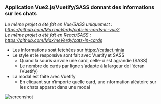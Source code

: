 ### Application Vue2.js/Vuetify/SASS donnant des informations sur les chats
*Le même projet a été fait en Vue/SASS uniquement : https://github.com/MaximeVerdy/cats-in-cards-in-vue2*    
*Le même projet a été fait en React/SASS : https://github.com/MaximeVerdy/cats-in-cards*

* Les informations sont fetchées sur https://catfact.ninja
* Le style et le responsive sont fait avec Vuetify et SASS
     * Quand la souris survole une card, celle-ci est agrandie (SASS)
     * Le nombre de cards par ligne s'adapte à la largeur de l'écran (Vuetify)
* La modal est faite avec Vuetify
     * En cliquant sur n'importe quelle card, une information aléatoire sur les chats apparait dans une modal

![screenshot](screenshot.gif)